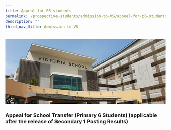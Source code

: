 ```yaml
---
title: Appeal for P6 students
permalink: /prospective-students/admission-to-VS/appeal-for-p6-students/
description: ""
third_nav_title: Admission to VS
---
```

![](/images/admissions_header_photo.jpg)

### Appeal for School Transfer (Primary 6 Students) (applicable after the release of Secondary 1 Posting Results)